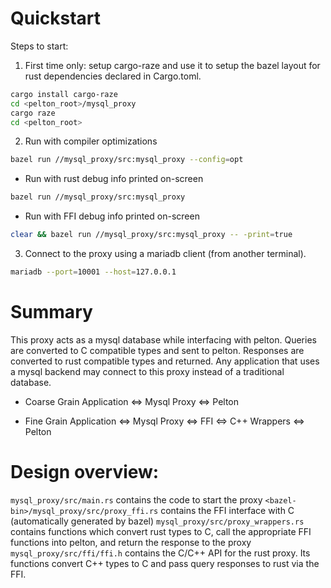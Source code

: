 # Quickstart

Steps to start:
1. First time only: setup cargo-raze and use it to setup the bazel layout for
rust dependencies declared in Cargo.toml.
```bash
cargo install cargo-raze
cd <pelton_root>/mysql_proxy
cargo raze
cd <pelton_root>
```

2. Run with compiler optimizations
```bash
bazel run //mysql_proxy/src:mysql_proxy --config=opt
```

- Run with rust debug info printed on-screen
```bash
bazel run //mysql_proxy/src:mysql_proxy
```

- Run with FFI debug info printed on-screen
```bash
clear && bazel run //mysql_proxy/src:mysql_proxy -- -print=true
```

3. Connect to the proxy using a mariadb client (from another terminal).
```bash
mariadb --port=10001 --host=127.0.0.1
```

# Summary
This proxy acts as a mysql database while interfacing with pelton. Queries are converted to C compatible types and sent to pelton. Responses are converted to rust compatible types and returned. Any application that uses a mysql backend may connect to this proxy instead of a traditional database.

- Coarse Grain
Application <=> Mysql Proxy <=> Pelton

- Fine Grain
Application <=> Mysql Proxy <=> FFI <=> C++ Wrappers <=> Pelton

# Design overview:
`mysql_proxy/src/main.rs` contains the code to start the proxy
`<bazel-bin>/mysql_proxy/src/proxy_ffi.rs` contains the FFI interface with C (automatically generated by bazel)
`mysql_proxy/src/proxy_wrappers.rs` contains functions which convert rust types to C, call the appropriate FFI functions into pelton, and return the response to the proxy
`mysql_proxy/src/ffi/ffi.h` contains the C/C++ API for the rust proxy. Its functions convert C++ types to C and pass query responses to rust via the FFI.  
